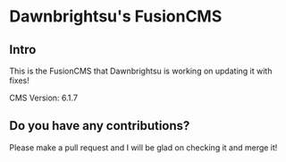 # Dawnbrightsu's FusionCMS

## Intro
This is the FusionCMS that Dawnbrightsu is working on updating it with fixes!

CMS Version: 6.1.7


## Do you have any contributions?
Please make a pull request and I will be glad on checking it and merge it!
